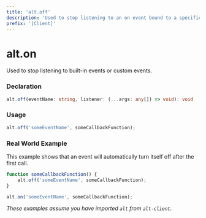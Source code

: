 ```yaml
---
title: 'alt.off'
description: 'Used to stop listening to an on event bound to a specific callback function.'
prefix: '[Client]'
---
```


# alt.on

Used to stop listening to built-in events or custom events.

### Declaration

```typescript
alt.off(eventName: string, listener: (...args: any[]) => void): void
```

### Usage

```js
alt.off('someEventName', someCallbackFunction);
```

### Real World Example

This example shows that an event will automatically turn itself off after the first call.

```js
function someCallbackFunction() {
    alt.off('someEventName', someCallbackFunction);
}

alt.on('someEventName', someCallbackFunction);
```

_These examples assume you have imported `alt` from `alt-client`._
